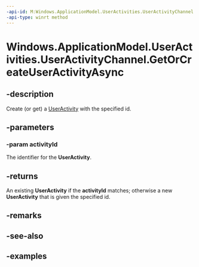 ```yaml
---
-api-id: M:Windows.ApplicationModel.UserActivities.UserActivityChannel.GetOrCreateUserActivityAsync(System.String)
-api-type: winrt method
---
```


<!-- Method syntax.
public IAsyncOperation<UserActivity> UserActivityChannel.GetOrCreateUserActivityAsync(String activityId)
-->

# Windows.ApplicationModel.UserActivities.UserActivityChannel.GetOrCreateUserActivityAsync


## -description

Create (or get) a [UserActivity](useractivity.md) with the specified id.

## -parameters

### -param activityId

The identifier for the **UserActivity**.

## -returns

An existing **UserActivity** if the **activityId** matches; otherwise a new **UserActivity** that is given the specified id.

## -remarks

## -see-also

## -examples

